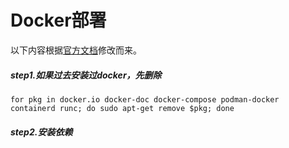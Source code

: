 # Docker部署

以下内容根据[官方文档](https://docs.docker.com/engine/install/debian/ "官方文档")修改而来。

##### step1.如果过去安装过docker，先删除

```
for pkg in docker.io docker-doc docker-compose podman-docker containerd runc; do sudo apt-get remove $pkg; done
```

##### step2.安装依赖
